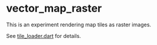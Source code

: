 # vector_map_raster

This is an experiment rendering map tiles as raster images.

See [tile_loader.dart](lib/tile_loader.dart) for details.

